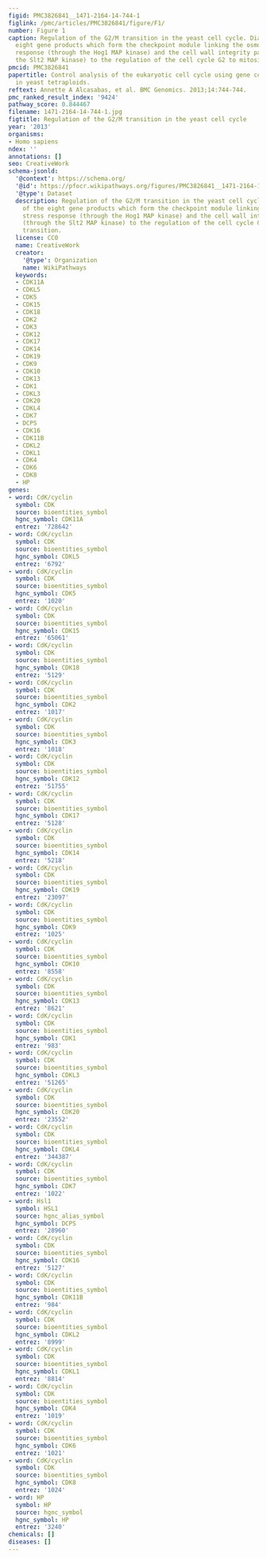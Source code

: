 ```yaml
---
figid: PMC3826841__1471-2164-14-744-1
figlink: /pmc/articles/PMC3826841/figure/F1/
number: Figure 1
caption: Regulation of the G2/M transition in the yeast cell cycle. Diagram of the
  eight gene products which form the checkpoint module linking the osmotic stress
  response (through the Hog1 MAP kinase) and the cell wall integrity pathway (through
  the Slt2 MAP kinase) to the regulation of the cell cycle G2 to mitosis transition.
pmcid: PMC3826841
papertitle: Control analysis of the eukaryotic cell cycle using gene copy-number series
  in yeast tetraploids.
reftext: Annette A Alcasabas, et al. BMC Genomics. 2013;14:744-744.
pmc_ranked_result_index: '9424'
pathway_score: 0.844467
filename: 1471-2164-14-744-1.jpg
figtitle: Regulation of the G2/M transition in the yeast cell cycle
year: '2013'
organisms:
- Homo sapiens
ndex: ''
annotations: []
seo: CreativeWork
schema-jsonld:
  '@context': https://schema.org/
  '@id': https://pfocr.wikipathways.org/figures/PMC3826841__1471-2164-14-744-1.html
  '@type': Dataset
  description: Regulation of the G2/M transition in the yeast cell cycle. Diagram
    of the eight gene products which form the checkpoint module linking the osmotic
    stress response (through the Hog1 MAP kinase) and the cell wall integrity pathway
    (through the Slt2 MAP kinase) to the regulation of the cell cycle G2 to mitosis
    transition.
  license: CC0
  name: CreativeWork
  creator:
    '@type': Organization
    name: WikiPathways
  keywords:
  - CDK11A
  - CDKL5
  - CDK5
  - CDK15
  - CDK18
  - CDK2
  - CDK3
  - CDK12
  - CDK17
  - CDK14
  - CDK19
  - CDK9
  - CDK10
  - CDK13
  - CDK1
  - CDKL3
  - CDK20
  - CDKL4
  - CDK7
  - DCPS
  - CDK16
  - CDK11B
  - CDKL2
  - CDKL1
  - CDK4
  - CDK6
  - CDK8
  - HP
genes:
- word: CdK/cyclin
  symbol: CDK
  source: bioentities_symbol
  hgnc_symbol: CDK11A
  entrez: '728642'
- word: CdK/cyclin
  symbol: CDK
  source: bioentities_symbol
  hgnc_symbol: CDKL5
  entrez: '6792'
- word: CdK/cyclin
  symbol: CDK
  source: bioentities_symbol
  hgnc_symbol: CDK5
  entrez: '1020'
- word: CdK/cyclin
  symbol: CDK
  source: bioentities_symbol
  hgnc_symbol: CDK15
  entrez: '65061'
- word: CdK/cyclin
  symbol: CDK
  source: bioentities_symbol
  hgnc_symbol: CDK18
  entrez: '5129'
- word: CdK/cyclin
  symbol: CDK
  source: bioentities_symbol
  hgnc_symbol: CDK2
  entrez: '1017'
- word: CdK/cyclin
  symbol: CDK
  source: bioentities_symbol
  hgnc_symbol: CDK3
  entrez: '1018'
- word: CdK/cyclin
  symbol: CDK
  source: bioentities_symbol
  hgnc_symbol: CDK12
  entrez: '51755'
- word: CdK/cyclin
  symbol: CDK
  source: bioentities_symbol
  hgnc_symbol: CDK17
  entrez: '5128'
- word: CdK/cyclin
  symbol: CDK
  source: bioentities_symbol
  hgnc_symbol: CDK14
  entrez: '5218'
- word: CdK/cyclin
  symbol: CDK
  source: bioentities_symbol
  hgnc_symbol: CDK19
  entrez: '23097'
- word: CdK/cyclin
  symbol: CDK
  source: bioentities_symbol
  hgnc_symbol: CDK9
  entrez: '1025'
- word: CdK/cyclin
  symbol: CDK
  source: bioentities_symbol
  hgnc_symbol: CDK10
  entrez: '8558'
- word: CdK/cyclin
  symbol: CDK
  source: bioentities_symbol
  hgnc_symbol: CDK13
  entrez: '8621'
- word: CdK/cyclin
  symbol: CDK
  source: bioentities_symbol
  hgnc_symbol: CDK1
  entrez: '983'
- word: CdK/cyclin
  symbol: CDK
  source: bioentities_symbol
  hgnc_symbol: CDKL3
  entrez: '51265'
- word: CdK/cyclin
  symbol: CDK
  source: bioentities_symbol
  hgnc_symbol: CDK20
  entrez: '23552'
- word: CdK/cyclin
  symbol: CDK
  source: bioentities_symbol
  hgnc_symbol: CDKL4
  entrez: '344387'
- word: CdK/cyclin
  symbol: CDK
  source: bioentities_symbol
  hgnc_symbol: CDK7
  entrez: '1022'
- word: Hsl1
  symbol: HSL1
  source: hgnc_alias_symbol
  hgnc_symbol: DCPS
  entrez: '28960'
- word: CdK/cyclin
  symbol: CDK
  source: bioentities_symbol
  hgnc_symbol: CDK16
  entrez: '5127'
- word: CdK/cyclin
  symbol: CDK
  source: bioentities_symbol
  hgnc_symbol: CDK11B
  entrez: '984'
- word: CdK/cyclin
  symbol: CDK
  source: bioentities_symbol
  hgnc_symbol: CDKL2
  entrez: '8999'
- word: CdK/cyclin
  symbol: CDK
  source: bioentities_symbol
  hgnc_symbol: CDKL1
  entrez: '8814'
- word: CdK/cyclin
  symbol: CDK
  source: bioentities_symbol
  hgnc_symbol: CDK4
  entrez: '1019'
- word: CdK/cyclin
  symbol: CDK
  source: bioentities_symbol
  hgnc_symbol: CDK6
  entrez: '1021'
- word: CdK/cyclin
  symbol: CDK
  source: bioentities_symbol
  hgnc_symbol: CDK8
  entrez: '1024'
- word: HP
  symbol: HP
  source: hgnc_symbol
  hgnc_symbol: HP
  entrez: '3240'
chemicals: []
diseases: []
---
```

